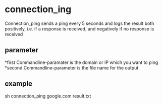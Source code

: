 # connection_ing
Connection_ping sends a ping every 5 seconds and logs the result both positively, i.e. if a response is received, and negatively if no response is received
## parameter
*first Commandline-paramater is the domain or IP which you want to ping
*second Commandline-parameter is the file name for the output
## example

sh connection_ping google.com result.txt


